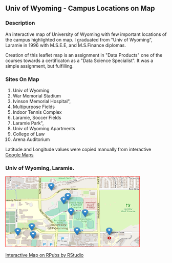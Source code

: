 ## Univ of Wyoming - Campus Locations on Map
### Description
An interactive map of University of Wyoming with few important locations of the campus highlighted on map. I graduated from "Univ of Wyoming", Laramie in 1996 with M.S.E.E, and M.S.Finance diplomas.

Creation of this leaflet map is an assignment in "Data Products" one of the courses towards a certificaton as a "Data Science Specialist".  It was a simple assignment, but fulfilling.

### Sites On Map
1. Univ of Wyoming
2. War Memorial Stadium
3. Ivinson Memorial Hospital", 
4. Multipurpose Fields
5. Indoor Tennis Complex
6. Laramie, Soccer Fields
7. Laramie Park", 
8. Univ of Wyoming Apartments
9. College of Law
10. Arena Auditorium

Latitude and Longitude values were copied manually from interactive [Google Maps](https://maps.google.com)

### Univ of Wyoming, Laramie.
[<img width=420px height =220px src="campus_map.png">](https://rpubs.com/jyanamandala/univofwyo_leaflet)
  
[Interactive Map on RPubs by RStudio](https://rpubs.com/jyanamandala/univofwyo_leaflet)

